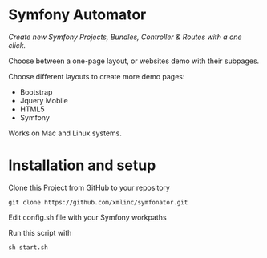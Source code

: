 # Symfony Automator

*Create new Symfony Projects, Bundles, Controller & Routes with a one click.*

Choose between a one-page layout, or websites demo with their subpages.

Choose different layouts to create more demo pages:

- Bootstrap	
- Jquery Mobile	
- HTML5	
- Symfony	

Works on Mac and Linux systems.


# Installation and setup

Clone this Project from GitHub to your repository	
	
	git clone https://github.com/xmlinc/symfonator.git		

Edit config.sh file with your Symfony workpaths

Run this script with		

	sh start.sh		


